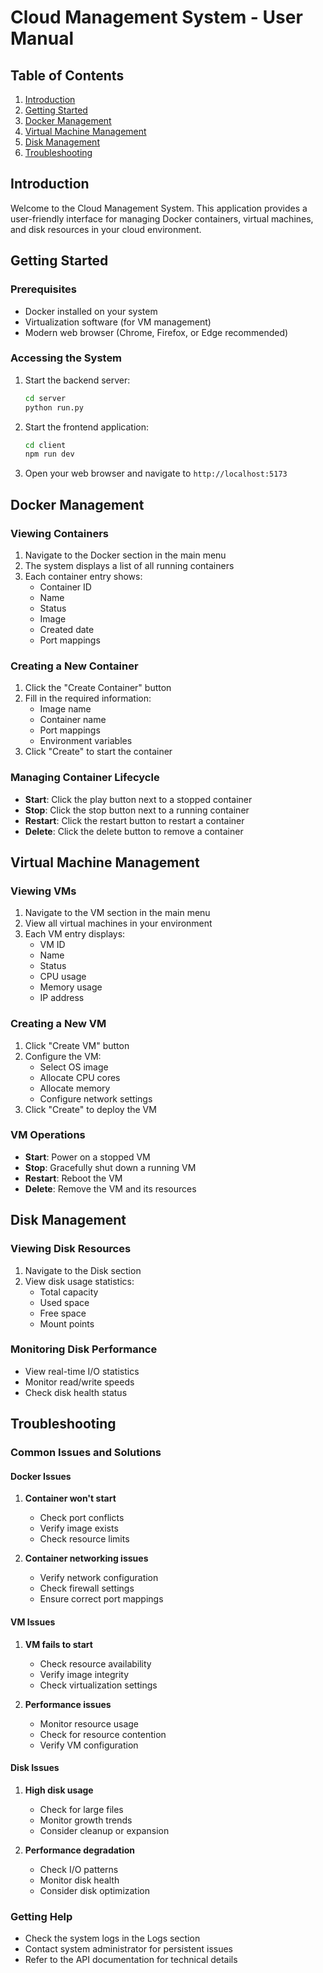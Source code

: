 # Cloud Management System - User Manual

## Table of Contents

1. [Introduction](#introduction)
2. [Getting Started](#getting-started)
3. [Docker Management](#docker-management)
4. [Virtual Machine Management](#virtual-machine-management)
5. [Disk Management](#disk-management)
6. [Troubleshooting](#troubleshooting)

## Introduction

Welcome to the Cloud Management System. This application provides a user-friendly interface for managing Docker containers, virtual machines, and disk resources in your cloud environment.

## Getting Started

### Prerequisites

- Docker installed on your system
- Virtualization software (for VM management)
- Modern web browser (Chrome, Firefox, or Edge recommended)

### Accessing the System

1. Start the backend server:
   ```bash
   cd server
   python run.py
   ```
2. Start the frontend application:
   ```bash
   cd client
   npm run dev
   ```
3. Open your web browser and navigate to `http://localhost:5173`

## Docker Management

### Viewing Containers

1. Navigate to the Docker section in the main menu
2. The system displays a list of all running containers
3. Each container entry shows:
   - Container ID
   - Name
   - Status
   - Image
   - Created date
   - Port mappings

### Creating a New Container

1. Click the "Create Container" button
2. Fill in the required information:
   - Image name
   - Container name
   - Port mappings
   - Environment variables
3. Click "Create" to start the container

### Managing Container Lifecycle

- **Start**: Click the play button next to a stopped container
- **Stop**: Click the stop button next to a running container
- **Restart**: Click the restart button to restart a container
- **Delete**: Click the delete button to remove a container

## Virtual Machine Management

### Viewing VMs

1. Navigate to the VM section in the main menu
2. View all virtual machines in your environment
3. Each VM entry displays:
   - VM ID
   - Name
   - Status
   - CPU usage
   - Memory usage
   - IP address

### Creating a New VM

1. Click "Create VM" button
2. Configure the VM:
   - Select OS image
   - Allocate CPU cores
   - Allocate memory
   - Configure network settings
3. Click "Create" to deploy the VM

### VM Operations

- **Start**: Power on a stopped VM
- **Stop**: Gracefully shut down a running VM
- **Restart**: Reboot the VM
- **Delete**: Remove the VM and its resources

## Disk Management

### Viewing Disk Resources

1. Navigate to the Disk section
2. View disk usage statistics:
   - Total capacity
   - Used space
   - Free space
   - Mount points

### Monitoring Disk Performance

- View real-time I/O statistics
- Monitor read/write speeds
- Check disk health status

## Troubleshooting

### Common Issues and Solutions

#### Docker Issues

1. **Container won't start**

   - Check port conflicts
   - Verify image exists
   - Check resource limits

2. **Container networking issues**
   - Verify network configuration
   - Check firewall settings
   - Ensure correct port mappings

#### VM Issues

1. **VM fails to start**

   - Check resource availability
   - Verify image integrity
   - Check virtualization settings

2. **Performance issues**
   - Monitor resource usage
   - Check for resource contention
   - Verify VM configuration

#### Disk Issues

1. **High disk usage**

   - Check for large files
   - Monitor growth trends
   - Consider cleanup or expansion

2. **Performance degradation**
   - Check I/O patterns
   - Monitor disk health
   - Consider disk optimization

### Getting Help

- Check the system logs in the Logs section
- Contact system administrator for persistent issues
- Refer to the API documentation for technical details
